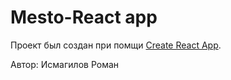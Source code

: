 # Mesto-React app
Проект был создан при помщи [Create React App](https://github.com/facebook/create-react-app).

Автор: Исмагилов Роман
